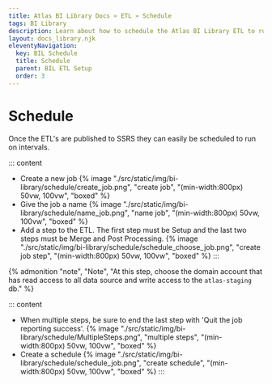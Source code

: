 ```yaml
---
title: Atlas BI Library Docs » ETL » Schedule
tags: BI Library
description: Learn about how to schedule the Atlas BI Library ETL to run periodically on your SSIS server.
layout: docs_library.njk
eleventyNavigation:
  key: BIL Schedule
  title: Schedule
  parent: BIL ETL Setup
  order: 3
---
```


# Schedule

Once the ETL's are published to SSRS they can easily be scheduled to run on intervals.

::: content
- Create a new job
  {% image "./src/static/img/bi-library/schedule/create_job.png", "create job", "(min-width:800px) 50vw, 100vw", "boxed" %}
- Give the job a name
  {% image "./src/static/img/bi-library/schedule/name_job.png", "name job", "(min-width:800px) 50vw, 100vw", "boxed" %}
- Add a step to the ETL. The first step must be Setup and the last two steps must be Merge and Post Processing.
  {% image "./src/static/img/bi-library/schedule/schedule_choose_job.png", "create job step", "(min-width:800px) 50vw, 100vw", "boxed" %}
:::

{% admonition
  "note",
  "Note",
  "At this step, choose the domain account that has read access to all data source and write access to the ``atlas-staging`` db."
%}

::: content
- When multiple steps, be sure to end the last step with 'Quit the job reporting success'.
  {% image "./src/static/img/bi-library/schedule/MultipleSteps.png", "multiple steps", "(min-width:800px) 50vw, 100vw", "boxed" %}
- Create a schedule
  {% image "./src/static/img/bi-library/schedule/schedule_job.png", "create schedule", "(min-width:800px) 50vw, 100vw", "boxed" %}
:::
